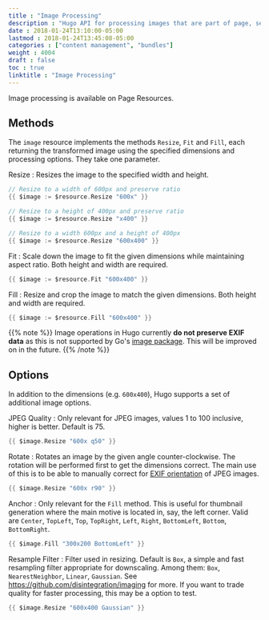 ```yaml
---
title : "Image Processing"
description : "Hugo API for processing images that are part of page, section or branch bundles"
date : 2018-01-24T13:10:00-05:00
lastmod : 2018-01-24T13:45:08-05:00
categories : ["content management", "bundles"]
weight : 4004
draft : false
toc : true
linktitle : "Image Processing"
---
```


Image processing is available on Page Resources. 

## Methods

The `image` resource implements the methods `Resize`, `Fit` and `Fill`, each returning the transformed image using the specified dimensions and processing options. They take one parameter.

Resize
: Resizes the image to the specified width and height.

```go
// Resize to a width of 600px and preserve ratio
{{ $image := $resource.Resize "600x" }} 

// Resize to a height of 400px and preserve ratio
{{ $image := $resource.Resize "x400" }} 

// Resize to a width 600px and a height of 400px
{{ $image := $resource.Resize "600x400" }}
```

Fit
: Scale down the image to fit the given dimensions while maintaining aspect ratio. Both height and width are required.

```go
{{ $image := $resource.Fit "600x400" }} 
```

Fill
: Resize and crop the image to match the given dimensions. Both height and width are required.

```go
{{ $image := $resource.Fill "600x400" }} 
```


{{% note %}}
Image operations in Hugo currently **do not preserve EXIF data** as this is not supported by Go's [image package](https://github.com/golang/go/search?q=exif&type=Issues&utf8=%E2%9C%93). This will be improved on in the future.
{{% /note %}}


## Options

In addition to the dimensions (e.g. `600x400`), Hugo supports a set of additional image options.


JPEG Quality
: Only relevant for JPEG images, values 1 to 100 inclusive, higher is better. Default is 75.

```go
{{ $image.Resize "600x q50" }}
```

Rotate
: Rotates an image by the given angle counter-clockwise. The rotation will be performed first to get the dimensions correct. The main use of this is to be able to manually correct for [EXIF orientation](https://github.com/golang/go/issues/4341) of JPEG images.

```go
{{ $image.Resize "600x r90" }}
```

Anchor
: Only relevant for the `Fill` method. This is useful for thumbnail generation where the main motive is located in, say, the left corner. 
Valid are `Center`, `TopLeft`, `Top`, `TopRight`, `Left`, `Right`, `BottomLeft`, `Bottom`, `BottomRight`.

```go
{{ $image.Fill "300x200 BottomLeft" }}
```

Resample Filter
: Filter used in resizing. Default is `Box`, a simple and fast resampling filter appropriate for downscaling. 
Among them: `Box`, `NearestNeighbor`, `Linear`, `Gaussian`.
See https://github.com/disintegration/imaging for more. If you want to trade quality for faster processing, this may be a option to test. 

```go
{{ $image.Resize "600x400 Gaussian" }}
```
